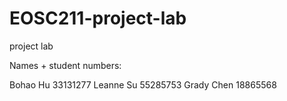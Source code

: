 # EOSC211-project-lab
project lab

Names + student numbers:

Bohao	Hu	33131277
Leanne	Su	55285753
Grady	Chen	18865568

